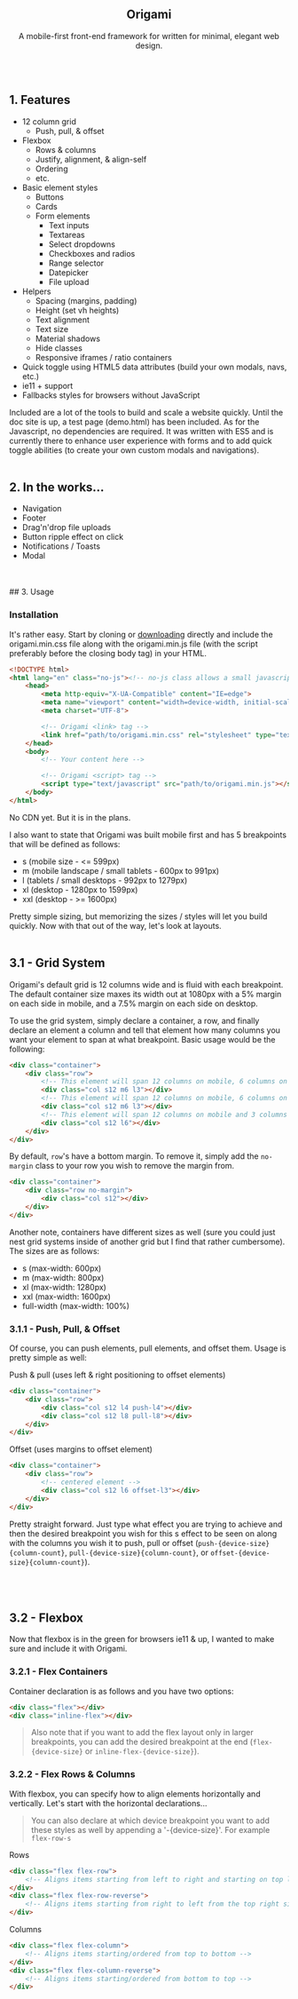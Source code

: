 <p align="center">
    <h2 align="center">Origami</h2>
</p>
<p align="center">
    A mobile-first front-end framework for written for minimal, elegant web design.
</p>
<br/>
<br/>

## 1. Features

- 12 column grid
    - Push, pull, & offset
- Flexbox
    - Rows & columns
    - Justify, alignment, & align-self
    - Ordering
    - etc.
- Basic element styles
    - Buttons
    - Cards
    - Form elements
        - Text inputs
        - Textareas
        - Select dropdowns
        - Checkboxes and radios
        - Range selector
        - Datepicker
        - File upload
- Helpers
    - Spacing (margins, padding)
    - Height (set vh heights)
    - Text alignment
    - Text size
    - Material shadows
    - Hide classes
    - Responsive iframes / ratio containers
- Quick toggle using HTML5 data attributes (build your own modals, navs, etc.)
- ie11 + support
- Fallbacks styles for browsers without JavaScript

Included are a lot of the tools to build and scale a website quickly. Until the doc site is up, a test page (demo.html) has been included. As for the Javascript, no dependencies are required. It was written with ES5 and is currently there to enhance user experience with forms and to add quick toggle abilities (to create your own custom modals and navigations).
<br/>
<br/>

## 2. In the works...

- Navigation
- Footer
- Drag'n'drop file uploads
- Button ripple effect on click
- Notifications / Toasts
- Modal
<br/>
<br/>
## 3. Usage

### Installation
It's rather easy. Start by cloning or [downloading](https://github.com/benjamin-farnham/origami/archive/master.zip) directly and include the origami.min.css file along with the origami.min.js file (with the script preferably before the closing body tag) in your HTML.

```html
<!DOCTYPE html>
<html lang="en" class="no-js"><!-- no-js class allows a small javascript check -->
    <head>
        <meta http-equiv="X-UA-Compatible" content="IE=edge">
        <meta name="viewport" content="width=device-width, initial-scale=1.0">
        <meta charset="UTF-8">

        <!-- Origami <link> tag -->
        <link href="path/to/origami.min.css" rel="stylesheet" type="text/css">
    </head>
    <body>
        <!-- Your content here -->

        <!-- Origami <script> tag -->
        <script type="text/javascript" src="path/to/origami.min.js"></script>
    </body>
</html>
```

No CDN yet. But it is in the plans.

I also want to state that Origami was built mobile first and has 5 breakpoints that will be defined as follows:

- s (mobile size - <= 599px)
- m (mobile landscape / small tablets - 600px to 991px)
- l (tablets / small desktops - 992px to 1279px)
- xl (desktop - 1280px to 1599px)
- xxl (desktop - >= 1600px)

Pretty simple sizing, but memorizing the sizes / styles will let you build quickly. Now with that out of the way, let's look at layouts.
<br/>
<br/>
## 3.1 - Grid System

Origami's default grid is 12 columns wide and is fluid with each breakpoint. The default container size maxes its width out at 1080px with a 5% margin on each side in mobile, and a 7.5% margin on each side on desktop.

To use the grid system, simply declare a container, a row, and finally declare an element a column and tell that element how many columns you want your element to span at what breakpoint. Basic usage would be the following:

```html
<div class="container">
    <div class="row">
        <!-- This element will span 12 columns on mobile, 6 columns on mobile landscape / small tablets, and 3 columns on desktop -->
        <div class="col s12 m6 l3"></div>
        <!-- This element will span 12 columns on mobile, 6 columns on mobile landscape / small tablets, and 3 columns on desktop -->
        <div class="col s12 m6 l3"></div>
        <!-- This element will span 12 columns on mobile and 3 columns on desktop -->
        <div class="col s12 l6"></div>
    </div>
</div>
```

By default, `row`'s have a bottom margin. To remove it, simply add the `no-margin` class to your row you wish to remove the margin from.

```html
<div class="container">
    <div class="row no-margin">
        <div class="col s12"></div>
    </div>
</div>
```

Another note, containers have different sizes as well (sure you could just nest grid systems inside of another grid but I find that rather cumbersome). The sizes are as follows:

- s (max-width: 600px)
- m (max-width: 800px)
- xl (max-width: 1280px)
- xxl (max-width: 1600px)
- full-width (max-width: 100%)

### 3.1.1 - Push, Pull, & Offset

Of course, you can push elements, pull elements, and offset them. Usage is pretty simple as well:

Push & pull (uses left & right positioning to offset elements)
```html
<div class="container">
    <div class="row">
        <div class="col s12 l4 push-l4"></div>
        <div class="col s12 l8 pull-l8"></div>
    </div>
</div>
```

Offset (uses margins to offset element)
```html
<div class="container">
    <div class="row">
        <!-- centered element -->
        <div class="col s12 l6 offset-l3"></div>
    </div>
</div>
```

Pretty straight forward. Just type what effect you are trying to achieve and then the desired breakpoint you wish for this s effect to be seen on along with the columns you wish it to push, pull or offset (`push-{device-size}{column-count}`, `pull-{device-size}{column-count}`, or `offset-{device-size}{column-count}`).
<br/>
<br/><br/>
<br/>
## 3.2 - Flexbox

Now that flexbox is in the green for browsers ie11 & up, I wanted to make sure and include it with Origami.

### 3.2.1 - Flex Containers

Container declaration is as follows and you have two options:

```html
<div class="flex"></div>
<div class="inline-flex"></div>
```

> Also note that if you want to add the flex layout only in larger breakpoints, you can add the desired breakpoint at the end (`flex-{device-size}` or `inline-flex-{device-size}`).

### 3.2.2 - Flex Rows & Columns

With flexbox, you can specify how to align elements horizontally and vertically. Let's start with the horizontal declarations...

> You can also declare at which device breakpoint you want to add these styles as well by appending a '-{device-size}'. For example `flex-row-s`

Rows
```html
<div class="flex flex-row">
    <!-- Aligns items starting from left to right and starting on top left (normal) -->
</div>
<div class="flex flex-row-reverse">
    <!-- Aligns items starting from right to left from the top right side -->
</div>
```

Columns
```html
<div class="flex flex-column">
    <!-- Aligns items starting/ordered from top to bottom -->
</div>
<div class="flex flex-column-reverse">
    <!-- Aligns items starting/ordered from bottom to top -->
</div>
```
